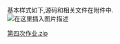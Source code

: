 
<BlogInfo id="368" title="实现一个简单的猜数游戏" author="白日梦想猿" pv=0 read_times=0 pre_cost_time="7" category="Web开发编程" tag_list="['js', '              web']" create_time="2021.10.03 11:51:06.130068" update_time="2022.09.05 22:26:09" />

基本样式如下,源码和相关文件在附件中.  
![在这里插入图片描述](https://img-blog.csdnimg.cn/71eb4c667e32487d95e8359b7229094a.png?x-oss-process=image/watermark,type_ZHJvaWRzYW5zZmFsbGJhY2s,shadow_50,text_Q1NETiBAbGl0dGxl5Lqu772e,size_20,color_FFFFFF,t_70,g_se,x_16)


[第四次作业.zip](../media/file/2021/10/03/第四次作业.zip)


